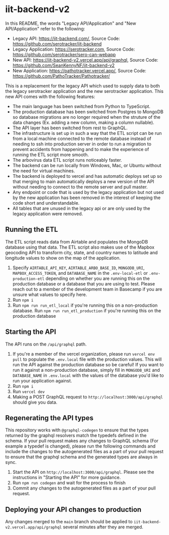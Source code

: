 # iit-backend-v2

In this README, the words "Legacy API/Application" and "New API/Application" refer to the following:

- Legacy API: https://iit-backend.com/, Source Code: https://github.com/serotracker/iit-backend
- Legacy Application: https://serotracker.com, Source Code: https://github.com/serotracker/sero-can-webapp
- New API: https://iit-backend-v2.vercel.app/api/graphql, Source Code: https://github.com/SeanKennyNF/iit-backend-v2
- New Application: https://pathotracker.vercel.app/, Source Code: https://github.com/PathoTracker/Pathotracker/

This is a replacement for the legacy API which used to supply data to both the legacy serotracker application and the new serotracker application. This new API comes with the following features:

- The main language has been switched from Python to TypeScript.
- The production database has been switched from Postgres to MongoDB so database migrations are no longer required when the struture of the data changes (Ex. adding a new column, making a column nullable).
- The API layer has been switched from rest to GraphQL.
- The infrastructure is set up in such a way that the ETL script can be run from a local machine connected to the remote database instead of needing to ssh into production server in order to run a migration to prevent accidents from happening and to make the experience of running the ETL script more smooth.
- The arbovirus data ETL script runs noticeably faster.
- The backend can be run locally from Windows, Mac, or Ubuntu without the need for virtual machines.
- The backend is deployed to vercel and has automatic deploys set up so that merging to main automatically deploys a new version of the API without needing to connect to the remote server and pull master.
- Any endpoint or code that is used by the legacy application but not used by the new application has been removed in the interest of keeping the code short and understandable.
- All tables that are unused in the legacy api or are only used by the legacy application were removed.

## Running the ETL

The ETL script reads data from Airtable and populates the MongoDB database using that data. The ETL script also makes use of the Mapbox geocoding API to transform city, state, and country names to latitude and longitude values to show on the map of the application.

1. Specify `AIRTABLE_API_KEY`, `AIRTABLE_ARBO_BASE_ID`, `MONGODB_URI`, `MAPBOX_ACCESS_TOKEN`, and `DATABASE_NAME` in the `.env-local-etl` or `.env-production-etl` depending on whether you are running this on the production database or a database that you are using to test. Please reach out to a member of the development team in Basecamp if you are unsure what values to specify here.
2. Run `npm i`
3. Run `npm run run_etl_local` if you're running this on a non-production database. Run `npm run run_etl_production` if you're running this on the production database

## Starting the API

The API runs on the `/api/graphql` path.

1. If you're a member of the vercel organization, please run `vercel env pull` to populate the `.env.local` file with the production values. This will run the API against the production database so be careful! If you want to run it against a non-production database, simply fill in `MONGODB_URI` and `DATABASE_NAME` in `.env.local` with the values of the database you'd like to run your application against.
2. Run `npm i`
3. Run `vercel dev`
4. Making a POST GraphQL request to `http://localhost:3000/api/graphql` should give you data.

## Regenerating the API types

This repository works with `@graphql-codegen` to ensure that the types returned by the graphql resolvers match the typedefs defined in the schema. If your pull request makes any changes to GraphQL schema (For example a typedef is changed), please run the following commands and include the changes to the autogenerated files as a part of your pull request to ensure that the graphql schema and the generated types are always in sync.

1. Start the API on `http://localhost:3000/api/graphql`. Please see the instructions in "Starting the API" for more guidance.
2. Run `npm run codegen` and wait for the process to finish
3. Commit any changes to the autogenerated files as a part of your pull request.

## Deploying your API changes to production

Any changes merged to the `main` branch should be applied to `iit-backend-v2.vercel.app/api/graphql` several minutes after they are merged.
